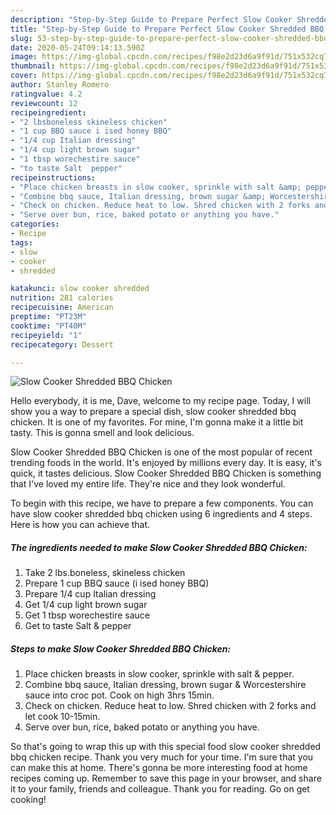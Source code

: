 ```yaml
---
description: "Step-by-Step Guide to Prepare Perfect Slow Cooker Shredded BBQ Chicken"
title: "Step-by-Step Guide to Prepare Perfect Slow Cooker Shredded BBQ Chicken"
slug: 53-step-by-step-guide-to-prepare-perfect-slow-cooker-shredded-bbq-chicken
date: 2020-05-24T09:14:13.590Z
image: https://img-global.cpcdn.com/recipes/f98e2d23d6a9f91d/751x532cq70/slow-cooker-shredded-bbq-chicken-recipe-main-photo.jpg
thumbnail: https://img-global.cpcdn.com/recipes/f98e2d23d6a9f91d/751x532cq70/slow-cooker-shredded-bbq-chicken-recipe-main-photo.jpg
cover: https://img-global.cpcdn.com/recipes/f98e2d23d6a9f91d/751x532cq70/slow-cooker-shredded-bbq-chicken-recipe-main-photo.jpg
author: Stanley Romero
ratingvalue: 4.2
reviewcount: 12
recipeingredient:
- "2 lbsboneless skineless chicken"
- "1 cup BBQ sauce i ised honey BBQ"
- "1/4 cup Italian dressing"
- "1/4 cup light brown sugar"
- "1 tbsp worechestire sauce"
- "to taste Salt  pepper"
recipeinstructions:
- "Place chicken breasts in slow cooker, sprinkle with salt &amp; pepper."
- "Combine bbq sauce, Italian dressing, brown sugar &amp; Worcestershire sauce into croc pot. Cook on high 3hrs 15min."
- "Check on chicken. Reduce heat to low. Shred chicken with 2 forks and let cook 10-15min."
- "Serve over bun, rice, baked potato or anything you have."
categories:
- Recipe
tags:
- slow
- cooker
- shredded

katakunci: slow cooker shredded 
nutrition: 281 calories
recipecuisine: American
preptime: "PT23M"
cooktime: "PT40M"
recipeyield: "1"
recipecategory: Dessert

---
```



![Slow Cooker Shredded BBQ Chicken](https://img-global.cpcdn.com/recipes/f98e2d23d6a9f91d/751x532cq70/slow-cooker-shredded-bbq-chicken-recipe-main-photo.jpg)

Hello everybody, it is me, Dave, welcome to my recipe page. Today, I will show you a way to prepare a special dish, slow cooker shredded bbq chicken. It is one of my favorites. For mine, I'm gonna make it a little bit tasty. This is gonna smell and look delicious.

Slow Cooker Shredded BBQ Chicken is one of the most popular of recent trending foods in the world. It's enjoyed by millions every day. It is easy, it's quick, it tastes delicious. Slow Cooker Shredded BBQ Chicken is something that I've loved my entire life. They're nice and they look wonderful.




To begin with this recipe, we have to prepare a few components. You can have slow cooker shredded bbq chicken using 6 ingredients and 4 steps. Here is how you can achieve that.

##### The ingredients needed to make Slow Cooker Shredded BBQ Chicken:

1. Take 2 lbs.boneless, skineless chicken
1. Prepare 1 cup BBQ sauce (i ised honey BBQ)
1. Prepare 1/4 cup Italian dressing
1. Get 1/4 cup light brown sugar
1. Get 1 tbsp worechestire sauce
1. Get to taste Salt &amp; pepper




##### Steps to make Slow Cooker Shredded BBQ Chicken:

1. Place chicken breasts in slow cooker, sprinkle with salt &amp; pepper.
1. Combine bbq sauce, Italian dressing, brown sugar &amp; Worcestershire sauce into croc pot. Cook on high 3hrs 15min.
1. Check on chicken. Reduce heat to low. Shred chicken with 2 forks and let cook 10-15min.
1. Serve over bun, rice, baked potato or anything you have.




So that's going to wrap this up with this special food slow cooker shredded bbq chicken recipe. Thank you very much for your time. I'm sure that you can make this at home. There's gonna be more interesting food at home recipes coming up. Remember to save this page in your browser, and share it to your family, friends and colleague. Thank you for reading. Go on get cooking!
